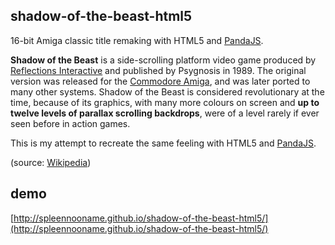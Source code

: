 ##  shadow-of-the-beast-html5

16-bit Amiga classic title remaking with HTML5 and [PandaJS](http://www.pandajs.net/).

**Shadow of the Beast** is a side-scrolling platform video game produced by [Reflections Interactive](https://en.wikipedia.org/wiki/Ubisoft_Reflections) and published by Psygnosis in 1989. The original version was released for the [Commodore Amiga](https://en.wikipedia.org/wiki/Commodore_Amiga), and was later ported to many other systems. Shadow of the Beast is considered revolutionary at the time, because of its graphics, with many more colours on screen and **up to twelve levels of parallax scrolling backdrops**, were of a level rarely if ever seen before in action games. 

This is my attempt to recreate the same feeling with HTML5 and [PandaJS](http://www.pandajs.net/).

(source: [Wikipedia](https://en.wikipedia.org/wiki/Shadow_of_the_Beast))

## demo
[http://spleennooname.github.io/shadow-of-the-beast-html5/](http://spleennooname.github.io/shadow-of-the-beast-html5/)
